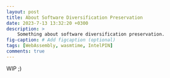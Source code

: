 ```yaml
---
layout: post
title: About Software Diversification Preservation
date: 2023-7-13 13:32:20 +0300
description: >
    Something about software diversification preservation.
fig-caption: # Add figcaption (optional)
tags: [WebAssembly, wasmtime, IntelPIN]
comments: true
---
```


WIP ;)